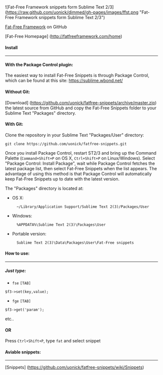 ![Fat-Free Framework snippets form Sublime Text 2/3] (https://raw.github.com/uonick/dimmed/gh-pages/images/ffst.png "Fat-Free Framework snippets form Sublime Text 2/3")


[Fat-Free Framework](https://github.com/bcosca/fatfree) on GitHub

[Fat-Free Homepage] (http://fatfreeframework.com/home)

#### Install
---
#### With the Package Control plugin:
The easiest way to install Fat-Free Snippets is through Package Control, which can be found at this site: https://sublime.wbond.net/

#### Without Git:
[Download] (https://github.com/uonick/fatfree-snippets/archive/master.zip) the latest source from GitHub  and copy the Fat-Free Snippets folder to your Sublime Text "Packages" directory.

#### With Git:
Clone the repository in your Sublime Text "Packages/User" directory:

    git clone https://github.com/uonick/fatfree-snippets.git

Once you install Package Control, restart ST2/3 and bring up the Command Palette (`Command+Shift+P` on OS X, `Ctrl+Shift+P` on Linux/Windows). Select "Package Control: Install Package", wait while Package Control fetches the latest package list, then select Fat-Free Snippets when the list appears. The advantage of using this method is that Package Control will automatically keep Fat-Free Snippets up to date with the latest version.


The "Packages" directory is located at:

* OS X:

        ~/Library/Application Support/Sublime Text 2(3)/Packages/User

* Windows:

        %APPDATA%\Sublime Text 2(3)\Packages\User

* Portable version:

        Sublime Text 2(3)\Data\Packages\User\Fat-Free snippets

#### How to use:
---
##### Just type:

* `fse` `[TAB]`
```
$f3->set(key,value);
```

* `fge` `[TAB]`
```
$f3->get('param');
```
etc..

#### OR
Press `Ctrl+Shift+P`, type `fat` and select snippet

#### Aviable snippets:
---
[Snippets] (https://github.com/uonick/fatfree-snippets/wiki/Snippets)
